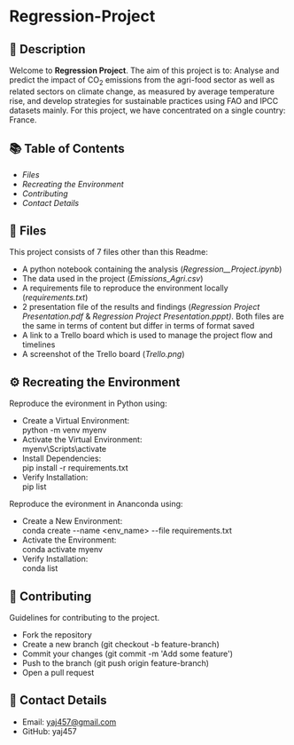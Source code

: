 #  Regression-Project

## 🐍 Description
Welcome to **Regression Project**. The aim of this project is to: 
Analyse and predict the impact of CO<sub>2</sub> emissions from the agri-food sector as well as related sectors on climate change, as measured by average temperature rise, and develop strategies for sustainable practices using FAO and IPCC datasets mainly.
For this project, we have concentrated on a single country: France. 


## 📚 Table of Contents
- _Files_  
- _Recreating the Environment_
- _Contributing_
- _Contact Details_

## 📜 Files
This project consists of 7 files other than this Readme:  
- A python  notebook containing the analysis (_Regression__Project.ipynb_)
- The data used in the project  (_Emissions_Agri.csv_)
- A requirements file to reproduce the environment locally (_requirements.txt_)
- 2 presentation file of the results and findings (_Regression Project Presentation.pdf_ & _Regression Project Presentation.pppt)_.
  Both files are the same in terms of content but differ in terms of format saved
- A link to a Trello board which is used to manage the project flow and timelines
- A screenshot of the Trello board (_Trello.png_)

## ⚙️ Recreating the Environment
Reproduce the evironment in Python using:  
- Create a Virtual Environment:  
python -m venv myenv  
- Activate the Virtual Environment:  
myenv\Scripts\activate  
- Install Dependencies:  
pip install -r requirements.txt  
- Verify Installation:   
pip list  

Reproduce the evironment in Ananconda using:
- Create a New Environment:  
  conda create --name <env_name> --file requirements.txt  
- Activate the Environment:  
  conda activate myenv  
- Verify Installation:  
  conda list

## 🤝 Contributing
Guidelines for contributing to the project.
- Fork the repository
- Create a new branch (git checkout -b feature-branch)
- Commit your changes (git commit -m 'Add some feature')
- Push to the branch (git push origin feature-branch)
- Open a pull request


## 🔗 Contact Details
- Email: yaj457@gmail.com
- GitHub: yaj457

